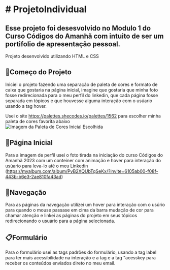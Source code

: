 <h1># ProjetoIndividual</h1>
<h2> Esse projeto foi desesvolvido no Modulo 1 do Curso Códigos do Amanhã com intuito de ser um portifolio de apresentação pessoal.</h2>

<p> Projeto desenvolvido utilizando HTML e CSS </p>

 <h2>🚀Começo do Projeto</h2>
Iniciei o projeto fazendo uma separação de paleta de cores e formato de caixa que gostaria na página inicial, imagine que gostaria que minha foto fosse redirecionada para o meu perfil do linkedin, que cada página fosse separada em tópicos e que houvesse alguma interação com o usúario usando a tag hover. 

Usei o site https://palettes.shecodes.io/palettes/1562 para escolher minha paleta de cores favorita abaixo
![Imagem da Paleta de Cores Inicial Escolhida](https://github.com/manicpixiecat/ProjetoIndividual/assets/78283974/5b4bdf9c-935b-4a9a-91b2-ad160e602bf6)

<h2>📃Página Inicial</h2>

Para a imagem de perfil usei o foto tirada na iniciação do curso Códigos do Amanhã 2023 com um conteiner com animação e hover para interação do usúario para leva-lo até o meu Linkedin
(https://myalbum.com/album/PyB2XQUbTqSeKx/?invite=6105ab00-f08f-443b-b6e3-2ae810fa43ad)

<h2>🚢Navegação</h2>


Para as páginas da navegação utilizei um hover para interação com o usúrio para quando o mouse passase em cima da barra mudação de cor para chamar atenção e linkei as páginas do projeto em seus tópicos redirecionando o usuário para a página selecionada.

  <h2>📋Formulário</h2>
Para o formulário usei as tags padrões do formulário, usando a tag label para ter mais acessibilidade na interação e a tag e a tag "acesskey para receber os conteúdos enviados direto no meu email.







